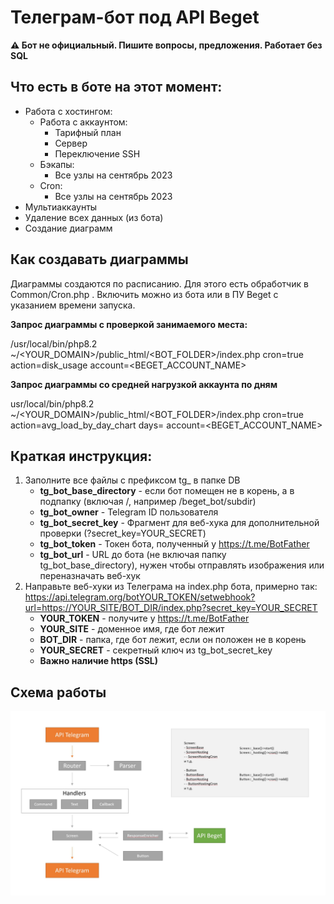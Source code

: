 # Телеграм-бот под API Beget

**⚠️ Бот не официальный. Пишите вопросы, предложения. Работает без SQL**

## Что есть в боте на этот момент:

- Работа с хостингом:
   - Работа с аккаунтом:
      - Тарифный план
      - Сервер
      - Переключение SSH
   - Бэкапы:
      - Все узлы на сентябрь 2023
   - Cron:
      - Все узлы на сентябрь 2023
- Мультиаккаунты
- Удаление всех данных (из бота)
- Создание диаграмм

## Как создавать диаграммы

Диаграммы создаются по расписанию. Для этого есть обработчик в Common/Cron.php . Включить можно из бота или в ПУ Beget с указанием времени запуска.

**Запрос диаграммы с проверкой занимаемого места:**

/usr/local/bin/php8.2 ~/<YOUR_DOMAIN>/public_html/<BOT_FOLDER>/index.php cron=true action=disk_usage account=<BEGET_ACCOUNT_NAME>

**Запрос диаграммы со средней нагрузкой аккаунта по дням**

usr/local/bin/php8.2 ~/<YOUR_DOMAIN>/public_html/<BOT_FOLDER>/index.php cron=true action=avg_load_by_day_chart days=<DAYS> account=<BEGET_ACCOUNT_NAME>

## Краткая инструкция: 

1. Заполните все файлы с префиксом tg_ в папке DB
   - **tg_bot_base_directory** - если бот помещен не в корень, а в подпапку (включая /, например /beget_bot/subdir)
   - **tg_bot_owner** - Telegram ID пользователя
   - **tg_bot_secret_key** - Фрагмент для веб-хука для дополнительной проверки (?secret_key=YOUR_SECRET)
   - **tg_bot_token** - Токен бота, полученный у https://t.me/BotFather
   - **tg_bot_url** - URL до бота (не включая папку tg_bot_base_directory), нужен чтобы отправлять изображения или переназначать веб-хук
2. Направьте веб-хуки из Телеграма на index.php бота, примерно так: https://api.telegram.org/botYOUR_TOKEN/setwebhook?url=https://YOUR_SITE/BOT_DIR/index.php?secret_key=YOUR_SECRET
   -  **YOUR_TOKEN** - получите у https://t.me/BotFather
   -  **YOUR_SITE** - доменное имя, где бот лежит
   -  **BOT_DIR** - папка, где бот лежит, если он положен не в корень
   -  **YOUR_SECRET** - секретный ключ из tg_bot_secret_key
   -  **Важно наличие https (SSL)**

  
## Схема работы
![](https://github.com/Feelosov/beget_tg_bot/blob/main/beget_bot_struct.jpg)
